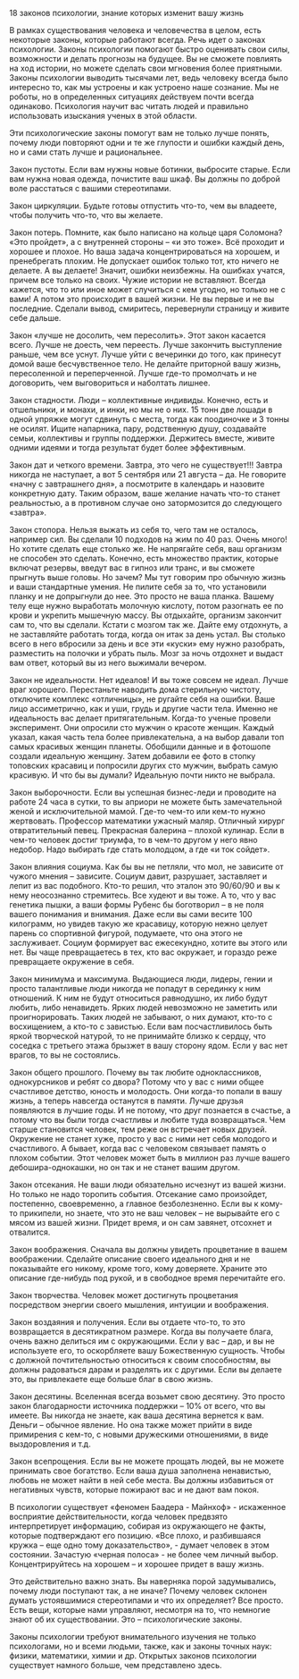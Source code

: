 18 законов психологии, знание которых изменит вашу жизнь

 

В рамках существования человека и человечества в целом, есть некоторые законы, которые работают всегда. Речь идет о законах психологии. Законы психологии помогают быстро оценивать свои силы, возможности и делать прогнозы на будущее. Вы не сможете повлиять на ход истории, но можете сделать свои мгновения более приятными. Законы психологии выводить тысячами лет, ведь человеку всегда было интересно то, как мы устроены и как устроено наше сознание. Мы не роботы, но в определенных ситуациях действуем почти всегда одинаково. Психология научит вас читать людей и правильно использовать изыскания ученых в этой области.

Эти психологические законы помогут вам не только лучше понять, почему люди повторяют одни и те же глупости и ошибки каждый день, но и сами стать лучше и рациональнее.

 

Закон пустоты. Если вам нужны новые ботинки, выбросите старые. Если вам нужна новая одежда, почистите ваш шкаф. Вы должны по доброй воле расстаться с вашими стереотипами.

Закон циркуляции. Будьте готовы отпустить что-то, чем вы владеете, чтобы получить что-то, что вы желаете.

Закон потерь. Помните, как было написано на кольце царя Соломона? «Это пройдет», а с внутренней стороны – «и это тоже». Всё проходит и хорошее и плохое. Но ваша задача концентрироваться на хорошем, и пренебрегать плохим. Не допускает ошибок только тот, кто ничего не делаете. А вы делаете! Значит, ошибки неизбежны. На ошибках учатся, причем все только на своих. Чужие истории не вставляют. Всегда кажется, что то или иное может случиться с кем угодно, но только не с вами! А потом это происходит в вашей жизни. Не вы первые и не вы последние. Сделали вывод, смиритесь, перевернули страницу и живите себе дальше.

Закон «лучше не досолить, чем пересолить». Этот закон касается всего. Лучше не доесть, чем переесть. Лучше закончить выступление раньше, чем все уснут. Лучше уйти с вечеринки до того, как принесут домой ваше бесчувственное тело. Не делайте приторной вашу жизнь, пересоленной и переперченной. Лучше где-то промолчать и не договорить, чем выговориться и наболтать лишнее.

Закон стадности. Люди – коллективные индивиды. Конечно, есть и отшельники, и монахи, и инки, но мы не о них. 15 тонн две лошади в одной упряжке могут сдвинуть с места, тогда как поодиночке и 3 тонны не осилят. Ищите напарника, пару, родственную душу, создавайте семьи, коллективы и группы поддержки. Держитесь вместе, живите одними идеями и тогда результат будет более эффективным.

Закон дат и четкого времени. Завтра, это чего не существует!!! Завтра никогда не наступает, а вот 5 сентября или 21 августа – да. Не говорите «начну с завтрашнего дня», а посмотрите в календарь и назовите конкретную дату. Таким образом, ваше желание начать что-то станет реальностью, а в противном случае оно затормозится до следующего «завтра».

Закон стопора. Нельзя выжать из себя то, чего там не осталось, например сил. Вы сделали 10 подходов на жим по 40 раз. Очень много! Но хотите сделать еще столько же. Не напрягайте себя, ваш организм не способен это сделать. Конечно, есть множество практик, которые включат резервы, введут вас в гипноз или транс, и вы сможете прыгнуть выше головы. Но зачем? Мы тут говорим про обычную жизнь и ваши стандартные умения. Не пилите себя за то, что установили планку и не допрыгнули до нее. Это просто не ваша планка. Вашему телу еще нужно выработать молочную кислоту, потом разогнать ее по крови и укрепить мышечную массу. Вы отдыхайте, организм закончит сам то, что вы сделали. Кстати с мозгом так же. Дайте ему отдохнуть, а не заставляйте работать тогда, когда он итак за день устал. Вы столько всего в него вбросили за день и все эти «куски» ему нужно разобрать, разместить на полочки и убрать пыль. Мозг за ночь отдохнет и выдаст вам ответ, который вы из него выжимали вечером.

Закон не идеальности. Нет идеалов! И вы тоже совсем не идеал. Лучше враг хорошего. Перестаньте наводить дома стерильную чистоту, отключите комплекс «отличницы», не ругайте себя на ошибки. Ваше лицо ассиметрично, как и уши, грудь и другие части тела. Именно не идеальность вас делает притягательным. Когда-то ученые провели эксперимент. Они опросили сто мужчин о красоте женщин. Каждый указал, какая часть тела более привлекательна, а на выбор давали топ самых красивых женщин планеты. Обобщили данные и в фотошопе создали идеальную женщину. Затем добавили ее фото в стопку топовских красавиц и попросили других сто мужчин, выбрать самую красивую. И что бы вы думали? Идеальную почти никто не выбрала.

Закон выборочности. Если вы успешная бизнес-леди и проводите на работе 24 часа в сутки, то вы априори не можете быть замечательной женой и исключительной мамой. Где-то чем-то или кем-то нужно жертвовать. Профессор математики ужасный маляр. Отличный хирург отвратительный певец. Прекрасная балерина – плохой кулинар. Если в чем-то человек достиг триумфа, то в чем-то другом у него явно недобор. Надо выбирать где стать молодцом, а где «и ток сойдет».

Закон влияния социума. Как бы вы не петляли, что мол, не зависите от чужого мнения – зависите. Социум давит, разрушает, заставляет и лепит из вас подобного. Кто-то решил, что эталон это 90/60/90 и вы к нему неосознанно стремитесь. Все худеют и вы тоже. А то, что у вас генетика пышки, а ваши формы Рубенс бы боготворил – в не поля вашего понимания и внимания. Даже если вы сами весите 100 килограмм, но увидев такую же красавицу, которую нежно целует парень со спортивной фигурой, подумаете, что она этого не заслуживает. Социум формирует вас ежесекундно, хотите вы этого или нет. Вы чаще превращаетесь в тех, кто вас окружает, и гораздо реже превращаете окружение в себя.

Закон минимума и максимума. Выдающиеся люди, лидеры, гении и просто талантливые люди никогда не попадут в серединку к ним отношений. К ним не будут относиться равнодушно, их либо будут любить, либо ненавидеть. Ярких людей невозможно не заметить или проигнорировать. Таких людей не забывают, о них думают, кто-то с восхищением, а кто-то с завистью. Если вам посчастливилось быть яркой творческой натурой, то не принимайте близко к сердцу, что соседка с третьего этажа брызжет в вашу сторону ядом. Если у вас нет врагов, то вы не состоялись.

Закон общего прошлого. Почему вы так любите одноклассников, однокурсников и ребят со двора? Потому что у вас с ними общее счастливое детство, юность и молодость. Они когда-то попали в вашу жизнь, а теперь навсегда останутся в памяти. Лучше друзья появляются в лучшие годы. И не потому, что друг познается в счастье, а потому что вы были тогда счастливы и любите туда возвращаться. Чем старше становится человек, тем реже он встречает новых друзей. Окружение не станет хуже, просто у вас с ними нет себя молодого и счастливого. А бывает, когда вас с человеком связывает память о плохом событии. Этот человек может быть в миллион раз лучше вашего дебошира-однокашки, но он так и не станет вашим другом.

Закон отсекания. Не ваши люди обязательно исчезнут из вашей жизни. Но только не надо торопить события. Отсекание само произойдет, постепенно, своевременно, а главное безболезненно. Если вы к кому-то прикипели, но знаете, что это не ваш человек – не вырывайте его с мясом из вашей жизни. Придет время, и он сам завянет, отсохнет и отвалится.

Закон воображения. Сначала вы должны увидеть процветание в вашем воображении. Сделайте описание своего идеального дня и не показывайте его никому, кроме того, кому доверяете. Храните это описание где-нибудь под рукой, и в свободное время перечитайте его.

Закон творчества. Человек может достигнуть процветания посредством энергии своего мышления, интуиции и воображения.

Закон воздаяния и получения. Если вы отдаете что-то, то это возвращается в десятикратном размере. Когда вы получаете блага, очень важно делиться им с окружающими. Если у вас – дар, и вы не используете его, то оскорбляете вашу Божественную сущность. Чтобы с должной почтительностью относиться к своим способностям, вы должны радоваться дарам и разделять их с другими. Если вы делаете это, вы привлекаете еще больше благ в свою жизнь.

Закон десятины. Вселенная всегда возьмет свою десятину. Это просто закон благодарности источника поддержки – 10% от всего, что вы имеете. Вы никогда не знаете, как ваша десятина вернется к вам. Деньги – обычное явление. Но она также может прийти в виде примирения с кем-то, с новыми дружескими отношениями, в виде выздоровления и т.д.

Закон всепрощения. Если вы не можете прощать людей, вы не можете принимать свое богатство. Если ваша душа заполнена ненавистью, любовь не может найти в ней себе места. Вы должны избавиться от негативных чувств, которые пожирают вас и не дают вам покоя.

 

В психологии существует «феномен Баадера - Майнхоф» - искаженное восприятие действительности, когда человек предвзято интерпретирует информацию, собирая из окружающего не факты, которые подтверждают его позицию. «Все плохо, и разбившаяся кружка – еще одно тому доказательство», - думает человек в этом состоянии. Зачастую «черная полоса» - не более чем личный выбор. Концентрируйтесь на хорошем – и хорошее придет в вашу жизнь.

Это действительно важно знать. Вы наверняка порой задумывались, почему люди поступают так, а не иначе? Почему человек склонен думать устоявшимися стереотипами и что их определяет? Все просто. Есть вещи, которые нами управляют, несмотря на то, что немногие знают об их существовании. Это – психологические законы.

Законы психологии требуют внимательного изучения не только психологами, но и всеми людьми, также, как и законы точных наук: физики, математики, химии и др. Открытых законов психологии существует намного больше, чем представлено здесь.
